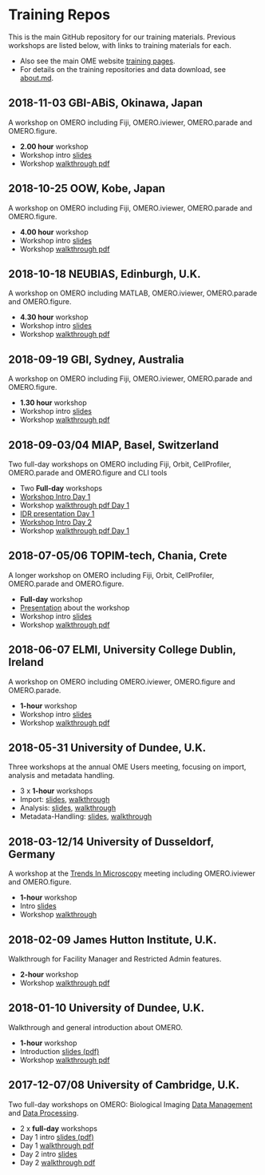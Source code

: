 # Training Repos

This is the main GitHub repository for our training materials.
Previous workshops are listed below, with links to training materials for each.

 * Also see the main OME website [training pages](https://www.openmicroscopy.org/training/).
 * For details on the training repositories and data download, see [about.md](about.md).

2018-11-03 GBI-ABiS, Okinawa, Japan
-----------------------------------
A workshop on OMERO including Fiji, OMERO.iviewer, OMERO.parade and OMERO.figure.
 * **2.00 hour** workshop
 * Workshop intro [slides](https://downloads.openmicroscopy.org/presentations/2018/GBI-ABIs-Okinawa/)
 * Workshop [walkthrough pdf](https://downloads.openmicroscopy.org/presentations/2018/GBI-ABIs-Okinawa/OMERO_workshop_03112018.pdf)

2018-10-25 OOW, Kobe, Japan
---------------------------
A workshop on OMERO including Fiji, OMERO.iviewer, OMERO.parade and OMERO.figure.
 * **4.00 hour** workshop
 * Workshop intro [slides](https://downloads.openmicroscopy.org/presentations/2018/OOW-Kobe/OMERO-Workshop)
 * Workshop [walkthrough pdf](https://downloads.openmicroscopy.org/presentations/2018/OOW-Kobe/OMERO_workshop_25102018.pdf)

2018-10-18 NEUBIAS, Edinburgh, U.K.
-----------------------------------
A workshop on OMERO including MATLAB, OMERO.iviewer, OMERO.parade and OMERO.figure.
 * **4.30 hour** workshop
 * Workshop intro [slides](https://downloads.openmicroscopy.org/presentations/2018/Neubias-Edinburgh/OMERO-Workshop)
 * Workshop [walkthrough pdf](https://downloads.openmicroscopy.org/presentations/2018/Neubias-Edinburgh/OMERO_workshop_18102018.pdf)

2018-09-19 GBI, Sydney, Australia
---------------------------------
A workshop on OMERO including Fiji, OMERO.iviewer, OMERO.parade and OMERO.figure.
 * **1.30 hour** workshop
 * Workshop intro [slides](https://downloads.openmicroscopy.org/presentations/2018/GBI-Sydney/OMERO-Workshop)
 * Workshop [walkthrough pdf](https://downloads.openmicroscopy.org/presentations/2018/GBI-Sydney/Sydney_Workshop_19092018.pdf)

2018-09-03/04 MIAP, Basel, Switzerland
--------------------------------------
Two full-day workshops on OMERO including Fiji, Orbit, CellProfiler, OMERO.parade and OMERO.figure
and CLI tools
 * Two **Full-day** workshops
 * [Workshop Intro Day 1](https://downloads.openmicroscopy.org/presentations/2018/MIAP-Basel/OMERO-Workshop-Monday/)
 * Workshop [walkthrough pdf Day 1](https://downloads.openmicroscopy.org/presentations/2018/MIAP-Basel/OMERO_workshop_03092018.pdf)
 * [IDR presentation Day 1](https://downloads.openmicroscopy.org/presentations/2018/MIAP-Basel/IDR_Basel_2018.pdf)
 * [Workshop Intro Day 2](https://downloads.openmicroscopy.org/presentations/2018/MIAP-Basel/OMERO-Workshop-Tuesday/)
 * Workshop [walkthrough pdf Day 1](https://downloads.openmicroscopy.org/presentations/2018/MIAP-Basel/OMERO_workshop_04092018.pdf)


2018-07-05/06 TOPIM-tech, Chania, Crete
---------------------------------------
A longer workshop on OMERO including Fiji, Orbit, CellProfiler, OMERO.parade and OMERO.figure.
 * **Full-day** workshop
 * [Presentation](https://downloads.openmicroscopy.org/presentations/2018/TOPIM-Crete/OMERO-Thursday/) about the workshop
 * Workshop intro [slides](https://downloads.openmicroscopy.org/presentations/2018/TOPIM-Crete/OMERO-Friday/)
 * Workshop [walkthrough pdf](https://downloads.openmicroscopy.org/presentations/2018/TOPIM-Crete/TOPIM_walkthrough.pdf)

2018-06-07 ELMI, University College Dublin, Ireland
---------------------------------------------------
A workshop on OMERO including OMERO.iviewer, OMERO.figure and OMERO.parade.
 * **1-hour** workshop
 * Workshop intro [slides](https://downloads.openmicroscopy.org/presentations/2018/ELMI-Dublin/OMERO-Workshop/)
 * Workshop [walkthrough pdf](https://downloads.openmicroscopy.org/presentations/2018/ELMI-Dublin/elmi_walkthrough.pdf)

2018-05-31 University of Dundee, U.K.
-------------------------------------
Three workshops at the annual OME Users meeting, focusing on import,
analysis and metadata handling.
 * 3 x **1-hour** workshops
 * Import: [slides](https://downloads.openmicroscopy.org/presentations/2018/Users-Meeting/Workshops/Metadata-Import/slides/), [walkthrough](https://downloads.openmicroscopy.org/presentations/2018/Users-Meeting/Workshops/Metadata-Import/import.pdf)
 * Analysis: [slides](https://downloads.openmicroscopy.org/presentations/2018/Users-Meeting/Workshops/Metadata-Analysis/slides/), [walkthrough](https://downloads.openmicroscopy.org/presentations/2018/Users-Meeting/Workshops/Metadata-Analysis/analysis.pdf)
 * Metadata-Handling: [slides](https://downloads.openmicroscopy.org/presentations/2018/Users-Meeting/Workshops/Metadata-Handling/slides/), [walkthrough](https://downloads.openmicroscopy.org/presentations/2018/Users-Meeting/Workshops/Metadata-Handling/handling.pdf)

2018-03-12/14 University of Dusseldorf, Germany
-----------------------------------------------
A workshop at the [Trends In Microscopy](http://www.tim2018.de/) meeting including OMERO.iviewer and OMERO.figure.
 * **1-hour** workshop
 * Intro [slides](https://downloads.openmicroscopy.org/presentations/2018/TIM-Dusseldorf/OMERO-Workshop/)
 * Workshop [walkthrough](https://downloads.openmicroscopy.org/presentations/2018/TIM-Dusseldorf/TIM_Duesseldorf_walkthrough.pdf)

2018-02-09 James Hutton Institute, U.K.
---------------------------------------
Walkthrough for Facility Manager and Restricted Admin features.
 * **2-hour** workshop
 * Workshop [walkthrough pdf](https://downloads.openmicroscopy.org/presentations/2018/HuttonInstitute-Invergowrie/Hutton_Institute_walkthrough.pdf)

2018-01-10 University of Dundee, U.K.
-------------------------------------
Walkthrough and general introduction about OMERO.
 * **1-hour** workshop
 * Introduction [slides (pdf)](https://downloads.openmicroscopy.org/presentations/2018/EastBio-Dundee/EastBio-presentation.pdf)
 * Workshop [walkthrough pdf](https://downloads.openmicroscopy.org/presentations/2018/EastBio-Dundee/EastBio-workflow.pdf)

2017-12-07/08 University of Cambridge, U.K.
-------------------------------------------
Two full-day workshops on OMERO: Biological Imaging [Data Management](https://training.csx.cam.ac.uk/bioinformatics/event/2239247)
and [Data Processing](https://training.csx.cam.ac.uk/bioinformatics/event/2280783).
 * 2 x **full-day** workshops
 * Day 1 intro [slides (pdf)](https://downloads.openmicroscopy.org/presentations/2017/Cambridge-Training/Day1-Cambridge2017-Introduction.pdf)
 * Day 1 [walkthrough pdf](https://downloads.openmicroscopy.org/presentations/2017/Cambridge-Training/walkthrough_day_1.pdf)
 * Day 2 intro [slides](https://downloads.openmicroscopy.org/presentations/2017/Cambridge-Training/Image-Processing-OMERO/)
 * Day 2 [walkthrough pdf](https://downloads.openmicroscopy.org/presentations/2017/Cambridge-Training/walkthrough_day_2.pdf)
